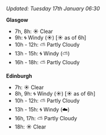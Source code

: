 *Updated: Tuesday 17th January 06:30*

**Glasgow**

* 7h, 8h: :sunny: Clear
* 9h: :cyclone: Windy (:sunny:) [:sunny: as of 6h]
* 10h - 12h: :partly_sunny: Partly Cloudy
* 13h - 15h: :cyclone: Windy (:partly_sunny:)
* 16h - 18h: :partly_sunny: Partly Cloudy

**Edinburgh**

* 7h: :sunny: Clear
* 8h, 9h: :cyclone: Windy (:sunny:) [:sunny: as of 6h]
* 10h - 12h: :partly_sunny: Partly Cloudy
* 13h - 15h: :cyclone: Windy (:cloud:)
* 16h, 17h: :partly_sunny: Partly Cloudy
* 18h: :sunny: Clear
